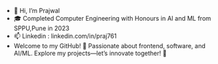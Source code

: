 - 👋 Hi, I’m Prajwal
- 🎓 Completed Computer Engineering with Honours in AI and ML from SPPU,Pune in 2023
- 📫 Linkedin : linkedin.com/in/praj761
- Welcome to my GitHub! 👋 Passionate about frontend, software, and AI/ML. Explore my projects—let’s innovate together! 🚀

<!---
praj176/praj176 is a ✨ special ✨ repository because its `README.md` (this file) appears on your GitHub profile.
You can click the Preview link to take a look at your changes.
--->
